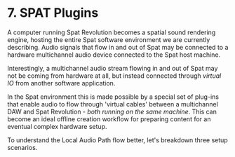 # 7. SPAT Plugins

A computer running Spat Revolution becomes a spatial sound rendering engine,
hosting the entire Spat software environment we are currently describing. Audio
signals that flow in and out of Spat may be connected to a hardware multichannel
audio device connected to the Spat host machine.

Interestingly, a multichannel audio stream flowing in and out of Spat may not be
coming from hardware at all, but instead connected through _virtual IO_ from another software application.

In the Spat environment this is made possible by a special set of plug-ins that enable audio to flow through 'virtual cables' between a multichannel DAW and Spat
Revolution - _both running on the same machine_. This can become an ideal offline
creation workflow for preparing content for an eventual complex hardware setup.

To understand the Local Audio Path flow better, let's breakdown three setup scenarios.

